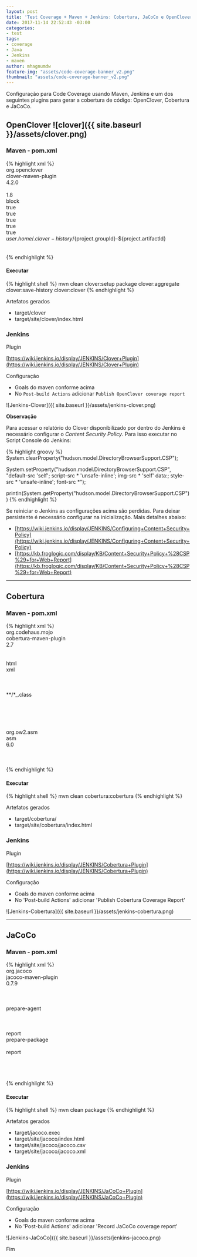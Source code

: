 ```yaml
---
layout: post
title: 'Test Coverage + Maven + Jenkins: Cobertura, JaCoCo e OpenClover'
date: 2017-11-14 22:52:43 -03:00
categories:
- test
tags:
- coverage
- Java
- Jenkins
- maven
author: mhagnumdw
feature-img: "assets/code-coverage-banner_v2.png"
thumbnail: "assets/code-coverage-banner_v2.png"
---
```


Configuração para Code Coverage usando Maven, Jenkins e um dos seguintes plugins para gerar a cobertura de código: OpenClover, Cobertura e JaCoCo.

## OpenClover ![clover]({{ site.baseurl }}/assets/clover.png)

### Maven - pom.xml

{% highlight xml %}
<plugin>  
    <groupId>org.openclover</groupId>  
    <artifactId>clover-maven-plugin</artifactId>  
    <version>4.2.0</version>  
    <configuration>  
        <jdk>1.8</jdk>  
        <instrumentLambda>block</instrumentLambda>  
        <showInnerFunctions>true</showInnerFunctions>  
        <showLambdaFunctions>true</showLambdaFunctions>  
        <includesTestSourceRoots>true</includesTestSourceRoots>  
        <setTestFailureIgnore>true</setTestFailureIgnore>  
        <generateHistorical>true</generateHistorical>  
        <historyDir>${user.home}/.clover-history/${project.groupId}-${project.artifactId}</historyDir>  
    </configuration>  
</plugin>  
{% endhighlight %}

#### Executar

{% highlight shell %}
mvn clean clover:setup package clover:aggregate clover:save-history clover:clover
{% endhighlight %}

Artefatos gerados

- target/clover
- target/site/clover/index.html

### Jenkins

Plugin

[https://wiki.jenkins.io/display/JENKINS/Clover+Plugin](https://wiki.jenkins.io/display/JENKINS/Clover+Plugin)

Configuração

- Goals do maven conforme acima
- No `Post-build Actions` adicionar `Publish OpenClover coverage report`

![Jenkins-Clover]({{ site.baseurl }}/assets/jenkins-clover.png)

**Observação**

Para acessar o relatório do Clover disponibilizado por dentro do Jenkins é necessário configurar o _Content Security Policy_. Para isso executar no Script Console do Jenkins:

{% highlight groovy %}
System.clearProperty("hudson.model.DirectoryBrowserSupport.CSP");

System.setProperty("hudson.model.DirectoryBrowserSupport.CSP", "default-src 'self'; script-src * 'unsafe-inline'; img-src * 'self' data:; style-src * 'unsafe-inline'; font-src *");

println(System.getProperty("hudson.model.DirectoryBrowserSupport.CSP"))
{% endhighlight %}

Se reiniciar o Jenkins as configurações acima são perdidas. Para deixar persistente é necessário configurar na inicialização. Mais detalhes abaixo:

- [https://wiki.jenkins.io/display/JENKINS/Configuring+Content+Security+Policy](https://wiki.jenkins.io/display/JENKINS/Configuring+Content+Security+Policy)
- [https://kb.froglogic.com/display/KB/Content+Security+Policy+%28CSP%29+for+Web+Report](https://kb.froglogic.com/display/KB/Content+Security+Policy+%28CSP%29+for+Web+Report)

* * *

## Cobertura

### Maven - pom.xml

{% highlight xml %}
<plugin>  
    <groupId>org.codehaus.mojo</groupId>  
    <artifactId>cobertura-maven-plugin</artifactId>  
    <version>2.7</version>  
    <configuration>  
        <formats>  
            <format>html</format>  
            <format>xml</format>  
        </formats>  
        <instrumentation>  
            <excludes> <!-- opcional -->  
                <exclude>**/*_.class</exclude>  
            </excludes>  
        </instrumentation>  
    </configuration>  
    <dependencies>  
        <dependency> <!-- se houver problema com ASM -->  
            <groupId>org.ow2.asm</groupId>  
            <artifactId>asm</artifactId>  
            <version>6.0</version>  
          </dependency>  
    </dependencies>  
</plugin>  
{% endhighlight %}

#### Executar

{% highlight shell %}
mvn clean cobertura:cobertura
{% endhighlight %}

Artefatos gerados
- target/cobertura/
- target/site/cobertura/index.html

### Jenkins

Plugin

[https://wiki.jenkins.io/display/JENKINS/Cobertura+Plugin](https://wiki.jenkins.io/display/JENKINS/Cobertura+Plugin)

Configuração

- Goals do maven conforme acima
- No 'Post-build Actions' adicionar 'Publish Cobertura Coverage Report'

![Jenkins-Cobertura]({{ site.baseurl }}/assets/jenkins-cobertura.png)

* * *

## JaCoCo

### Maven - pom.xml

{% highlight xml %}
<plugin>  
    <groupId>org.jacoco</groupId>  
    <artifactId>jacoco-maven-plugin</artifactId>  
    <version>0.7.9</version>  
    <executions>  
        <execution>  
            <goals>  
                <goal>prepare-agent</goal>  
            </goals>  
        </execution>  
        <execution>  
            <id>report</id>  
            <phase>prepare-package</phase>  
            <goals>  
                <goal>report</goal>  
            </goals>  
        </execution>  
    </executions>  
</plugin>  
{% endhighlight %}

#### Executar

{% highlight shell %}
mvn clean package
{% endhighlight %}

Artefatos gerados
- target/jacoco.exec
- target/site/jacoco/index.html
- target/site/jacoco/jacoco.csv
- target/site/jacoco/jacoco.xml

### Jenkins

Plugin

[https://wiki.jenkins.io/display/JENKINS/JaCoCo+Plugin](https://wiki.jenkins.io/display/JENKINS/JaCoCo+Plugin)

Configuração
- Goals do maven conforme acima
- No 'Post-build Actions' adicionar 'Record JaCoCo coverage report'

![Jenkins-JaCoCo]({{ site.baseurl }}/assets/jenkins-jacoco.png)

Fim